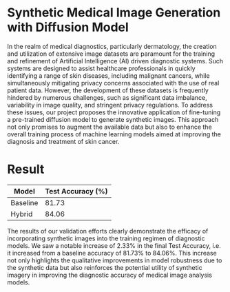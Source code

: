 # Synthetic Medical Image Generation with Diffusion Model

In the realm of medical diagnostics, particularly dermatology, the creation and utilization of extensive image datasets are paramount for the training and refinement of Artificial Intelligence (AI) driven diagnostic systems. Such systems are designed to assist healthcare professionals in quickly identifying a range of skin diseases, including malignant cancers, while simultaneously mitigating privacy concerns associated with the use of real patient data. However, the development of these datasets is frequently hindered by numerous challenges, such as significant data imbalance, variability in image quality, and stringent privacy regulations. To address these issues, our project proposes the innovative application of fine-tuning a pre-trained diffusion model to generate synthetic images. This approach not only promises to augment the available data but also to enhance the overall training process of machine learning models aimed at improving the diagnosis and treatment of skin cancer.

# Result

| Model    | Test Accuracy (%) |
|----------|-------------------|
| Baseline | 81.73             |
| Hybrid   | 84.06             |

The results of our validation efforts clearly demonstrate the efficacy of incorporating synthetic images into the training regimen of diagnostic models. We saw a notable increase of 2.33% in the final Test Accuracy, i.e. it increased from a baseline accuracy of 81.73% to 84.06%. This increase not only highlights the qualitative improvements in model robustness due to the synthetic data but also reinforces the potential utility of synthetic imagery in improving the diagnostic accuracy of medical image analysis models.
